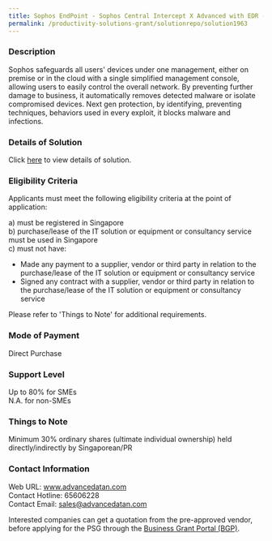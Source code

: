 ```yaml
---
title: Sophos EndPoint - Sophos Central Intercept X Advanced with EDR - 200 Licences (1 Year)
permalink: /productivity-solutions-grant/solutionrepo/solution1963
---
```


### Description

Sophos safeguards all users' devices under one management, either on premise or in the cloud with a single simplified management console, allowing users to easily control the overall network. By preventing further damage to business, it automatically removes detected malware or isolate compromised devices. Next gen protection, by identifying, preventing techniques, behaviors used in every exploit, it blocks malware and infections.

### Details of Solution

Click <a href='https://www.gobusiness.gov.sg/images/psg/20200687_Desensitised_Annex_3_Part_5.pdf' target='_blank' rel='noopener'>here</a> to view details of solution.

### Eligibility Criteria

Applicants must meet the following eligibility criteria at the point of application:

a) must be registered in Singapore <br>
b) purchase/lease of the IT solution or equipment or consultancy service must be used in Singapore <br>
c) must not have:
- Made any payment to a supplier, vendor or third party in relation to the purchase/lease of the IT solution or equipment or consultancy service
- Signed any contract with a supplier, vendor or third party in relation to the purchase/lease of the IT solution or equipment or consultancy service

Please refer to 'Things to Note' for additional requirements.

### Mode of Payment
Direct Purchase

### Support Level
Up to 80% for SMEs <br>
N.A. for non-SMEs

### Things to Note
Minimum 30% ordinary shares (ultimate individual ownership) held directly/indirectly by Singaporean/PR

### Contact Information
Web URL: www.advancedatan.com <br>Contact Hotline: 65606228 <br>Contact Email: sales@advancedatan.com <br>

Interested companies can get a quotation from the pre-approved vendor, before applying for the PSG through the <a target='_blank' rel='noopener' href='https://www.businessgrants.gov.sg/'>Business Grant Portal (BGP)</a>.
